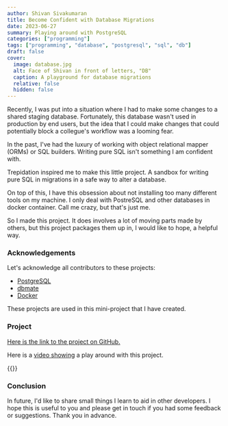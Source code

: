 ```yaml
---
author: Shivan Sivakumaran
title: Become Confident with Database Migrations
date: 2023-06-27
summary: Playing around with PostgreSQL
categories: ["programming"]
tags: ["programming", "database", "postgresql", "sql", "db"]
draft: false
cover:
  image: database.jpg
  alt: Face of Shivan in front of letters, "DB"
  caption: A playground for database migrations
  relative: false
  hidden: false
---
```


Recently, I was put into a situation where I had to make some changes to a shared staging database. Fortunately, this database wasn't used in production by end users, but the idea that I could make changes that could potentially block a collegue's workflow was a looming fear.

In the past, I've had the luxury of working with object relational mapper (ORMs) or SQL builders. Writing pure SQL isn't something I am confident with.

Trepidation inspired me to make this little project. A sandbox for writing pure SQL in migrations in a safe way to alter a database.

On top of this, I have this obsession about not installing too many different tools on my machine. I only deal with PostreSQL and other databases in docker container. Call me crazy, but that's just me.

So I made this project. It does involves a lot of moving parts made by others, but this project packages them up in, I would like to hope, a helpful way.

### Acknowledgements

Let's acknowledge all contributors to these projects:

- [PostgreSQL](https://www.postgresql.org/)
- [dbmate](https://github.com/amacneil/dbmate)
- [Docker](https://www.docker.com/)

These projects are used in this mini-project that I have created.

### Project

[Here is the link to the project on GitHub.](https://github.com/shivan-s/db-playground)

Here is a [video showing](https://youtu.be/J6YMA63oVFk) a play around with this project.

{{<youtube J6YMA63oVFk>}}

### Conclusion

In future, I'd like to share small things I learn to aid in other developers. I hope this is useful to you and please get in touch if you had some feedback or suggestions. Thank you in advance.
